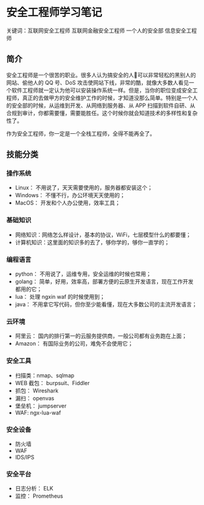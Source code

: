 

# 安全工程师学习笔记

关键词：互联网安全工程师 互联网金融安全工程师 一个人的安全部 信息安全工程师

## 简介

安全工程师是一个很苦的职业。很多人认为搞安全的人可以非常轻松的黑别人的网站、偷他人的 QQ 号、DoS 攻击使网站下线，非常的酷，就像大多数人看见一个软件工程师就一定认为他可以安装操作系统一样。但是，当你的职位变成安全工程师，真正的去做甲方的安全维护工作的时候，才知道没那么简单。特别是一个人的安全部的时候，从运维到开发、从网络到服务器、从 APP 扫描到软件自研、从合规到审计，你都需要懂，需要能胜任。这个时候你就会知道技术的多样性和复杂性了。

作为安全工程师，你一定是一个全栈工程师，全得不能再全了。

## 技能分类

### 操作系统

- Linux： 不用说了，天天需要使用的，服务器都安装这个；
- Windows： 不懂不行，办公环境天天使用的；
- MacOS： 开发和个人办公使用，效率工具；

### 基础知识

-  网络知识：网络怎么样设计，基本的协议，WiFi，七层模型什么的都要懂；
-  计算机知识：这里面的知识多的去了，够你学的，够你一直学的；

### 编程语言

- python： 不用说了，运维专用，安全运维的时候也常用；
- golang： 简单，好用，效率高，部署方便的云原生开发语言，现在工作开发都用的它；
- lua： 处理 ngxin waf 的时候使用到；
- java： 不用拿它写代码，但你至少能看懂，现在大多数公司的主流开发语言；

### 云环境

- 阿里云： 国内的排行第一的云服务提供商，一般公司都有业务跑在上面；
- Amazon： 有国际业务的公司，难免不会使用它； 

### 安全工具

- 扫描类：nmap、sqlmap
- WEB 截包： burpsuit、Fiddler
- 抓包： Wireshark
- 漏扫： openvas
- 堡垒机： jumpserver
- WAF: ngx-lua-waf

### 安全设备

- 防火墙
- WAF
- IDS/IPS

### 安全平台

- 日志分析： ELK
- 监控： Prometheus


